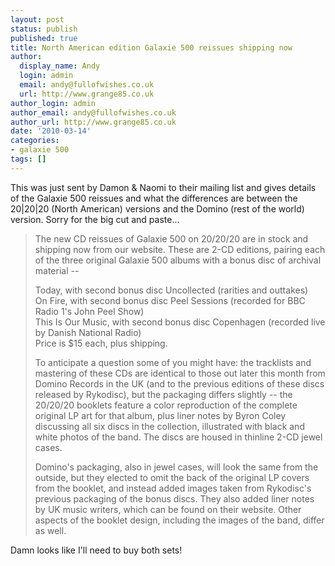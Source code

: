 ```yaml
---
layout: post
status: publish
published: true
title: North American edition Galaxie 500 reissues shipping now
author:
  display_name: Andy
  login: admin
  email: andy@fullofwishes.co.uk
  url: http://www.grange85.co.uk
author_login: admin
author_email: andy@fullofwishes.co.uk
author_url: http://www.grange85.co.uk
date: '2010-03-14'
categories:
- galaxie 500
tags: []
---
```

<p>This was just sent by Damon & Naomi to their mailing list and gives details of the Galaxie 500 reissues and what the differences are between the 20|20|20 (North American) versions and the Domino (rest of the world) version. Sorry for the big cut and paste...</p>
<blockquote><p>The new CD reissues of Galaxie 500 on 20/20/20 are in stock and <span class="removed_link" title="http://www.damonandnaomi.com/merchandise/merch.html">shipping now from our website</span>. These are 2-CD editions, pairing each of the three original Galaxie 500 albums with a bonus disc of archival material --</p>
<p>Today, with second bonus disc Uncollected (rarities and outtakes)<br />
On Fire, with second bonus disc Peel Sessions (recorded for BBC Radio 1's John Peel Show)<br />
This Is Our Music, with second bonus disc Copenhagen (recorded live by Danish National Radio)<br />
Price is $15 each, plus shipping.</p>
<p>To anticipate a question some of you might have: the tracklists and mastering of these CDs are identical to those out later this month from Domino Records in the UK (and to the previous editions of these discs released by Rykodisc), but the packaging differs slightly -- the 20/20/20 booklets feature a color reproduction of the complete original LP art for that album, plus liner notes by Byron Coley discussing all six discs in the collection, illustrated with black and white photos of the band. The discs are housed in thinline 2-CD jewel cases.</p>
<p>Domino's packaging, also in jewel cases, will look the same from the outside, but they elected to omit the back of the original LP covers from the booklet, and instead added images taken from Rykodisc's previous packaging of the bonus discs. They also added liner notes by UK music writers, which can be found on their website. Other aspects of the booklet design, including the images of the band, differ as well.</p>
</blockquote>
<p>Damn looks like I'll need to buy both sets!</p>
